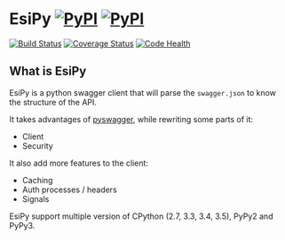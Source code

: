 # EsiPy [![PyPI](https://img.shields.io/pypi/v/EsiPy.svg)](https://pypi.python.org/pypi/EsiPy) [![PyPI](https://img.shields.io/pypi/pyversions/EsiPy.svg)](https://pypi.python.org/pypi/EsiPy)

[![Build Status](https://travis-ci.org/Kyria/EsiPy.svg?branch=master)](https://travis-ci.org/Kyria/EsiPy) [![Coverage Status](https://coveralls.io/repos/github/Kyria/EsiPy/badge.svg)](https://coveralls.io/github/Kyria/EsiPy) [![Code Health](https://landscape.io/github/Kyria/EsiPy/master/landscape.svg?style=flat)](https://landscape.io/github/Kyria/EsiPy/master)


## What is EsiPy
EsiPy is a python swagger client that will parse the `swagger.json` to know the structure of the API.

It takes advantages of [pyswagger](https://github.com/mission-liao/pyswagger), while rewriting some parts of it:
* Client 
* Security

It also add more features to the client: 
* Caching
* Auth processes / headers
* Signals

EsiPy support multiple version of CPython (2.7, 3.3, 3.4, 3.5), PyPy2 and PyPy3.



